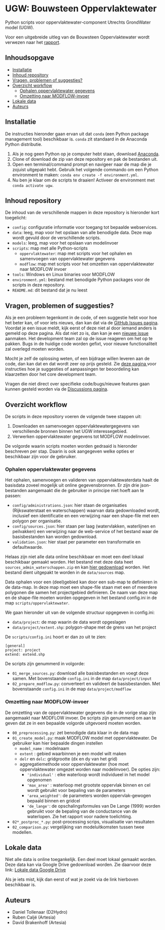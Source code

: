 # UGW: Bouwsteen Oppervlaktewater

Python scripts voor oppervlaktewater-component Utrechts GrondWater model (UGW).

Voor een uitgebreide uitleg van de Bouwsteen Oppervlaktewater wordt verwezen 
naar het [rapport](./report/rap_bouwsteen_oppervlaktewater_UGW_incl_bijlage.pdf).

## Inhoudsopgave

-   [Installatie](#Installatie)
-   [Inhoud repository](#Inhoud-repository)
-   [Vragen, problemen of suggesties?](#Vragen-problemen-of-suggesties)
-   [Overzicht workflow](#Overzicht-workflow)
    -   [Ophalen oppervlaktewater gegevens](#Ophalen-oppervlaktewater-gegevens)
    -   [Omzetting naar MODFLOW-invoer](#Omzetting-naar-MODFLOW-invoer)
-   [Lokale data](#Lokale-data)
-   [Auteurs](#Auteurs)

## Installatie

De instructies hieronder gaan ervan uit dat `conda` (een Python package 
management tool) beschikbaar is. `conda` zit standaard in de Anaconda 
Python distributie.

1.  Als je nog geen Python op je computer hebt staan, 
    download [Anaconda](https://www.anaconda.com/distribution/).
2.  Clone of download de zip van deze repository en pak de bestanden uit.
3.  Open een terminal/command prompt en navigeer naar de map die je zojuist 
    uitgepakt hebt. Gebruik het volgende commando om een Python environment 
    te maken: `conda env create -f environment.yml`.
4.  Nu ben je klaar om de scripts te draaien! 
    Activeer de environment met `conda activate ugw`.

## Inhoud repository

De inhoud van de verschillende mappen in deze repository is hieronder kort 
toegelicht:

-   `config`: configuratie informatie voor toegang tot bepaalde webservices.
-   `data`: leeg, map voor het opslaan van alle benodigde data. Deze map wordt gevuld door 
    de verschillende scripts.
-   `models`: leeg, map voor het opslaan van modelinvoer
-   `scripts`: map met alle Python-scripts
    -   `oppervlaktewater`: map met scripts voor het ophalen en samenvoegen van oppervlaktewater gegevens
    -   `modflow`: map met scripts voor het omzetten van oppervlaktewater naar MODFLOW invoer
-   `tools`: Windows en Linux binaries voor MODFLOW
-   `environment.yml`: bestand met benodigde Python packages voor de scripts in deze repository.
-   `README.md`: dit bestand dat je nu leest

## Vragen, problemen of suggesties?

Als je een probleem tegenkomt in de code, of een suggestie hebt voor hoe het beter kan, of voor iets nieuws, dan kan dat via de [GitHub Issues pagina](https://github.com/ArtesiaWater/UGW/issues). Voordat je een issue meldt, kijk eerst of deze niet al door iemand anders is gemeld op deze pagina. Als dat niet zo is, dan kan je een [nieuwe issue](https://github.com/ArtesiaWater/UGW/issues/new/choose) aanmaken. Het development team zal op de issue reageren om het op te pakken. Bugs in de huidige code worden gefixt, voor nieuwe functionaliteit zal overlegd moeten worden.

Mocht je zelf de oplossing weten, of een bijdrage willen leveren aan de code, dan kan dat en dat wordt zeer op prijs gesteld. Zie [deze pagina ](https://github.com/ArtesiaWater/UGW/blob/8ded1cfbbbb017fa8f15ed0ab5a352ea705f1cbf/CONTRIBUTING.md) voor instructies hoe je suggesties of aanpassingen ter beoordeling kan klaarzetten door het core development team.

Vragen die niet direct over specifieke code/bugs/nieuwe features gaan kunnen gesteld worden via de [Discussions pagina](https://github.com/ArtesiaWater/UGW/discussions).

## Overzicht workflow

De scripts in deze repository voeren de volgende twee stappen uit:

1.  Downloaden en samenvoegen oppervlaktewatergegevens van verschillende 
    bronnen binnen het UGW interessegebied.
2.  Verwerken oppervlaktewater gegevens tot MODFLOW modelinvoer.

De volgorde waarin scripts moeten worden gedraaid is hieronder beschreven 
per stap. Daarin is ook aangegeven welke opties er beschikbaar zijn voor de 
gebruiker.

### Ophalen oppervlaktewater gegevens

Het ophalen, samenvoegen en valideren van oppervlaktewaterdata haalt de basisdata zoveel mogelijk uit online gegevensbronnen. Er zijn drie json-bestanden
aangemaakt die de gebruiker in principe niet hoeft aan te passen:

-   `config/administrations.json`: hier staan de organisaties (Rijkswaterstaat en waterschappen) waarvan data gedownloaded wordt, inclusief 
     een identificatie en een verwijzing naar een shape-file met een polygon per organisatie.
-   `config/sources.json`: hier staan per laag (watervlakken, waterlijnen en peilvakken) een verwijzing naar de web-service of het bestand waar de basisbestanden kan worden gedownload.
-   `validation.json`: hier staat per parameter een transformatie en defaultwaarde.

Helaas zijn niet alle data online beschikbaar en moet een deel lokaal beschikbaar gemaakt worden. Het bestand met deze data heet `sources_admin_waterschappen.zip` 
en kan [hier gedownload](https://drive.google.com/drive/u/0/folders/1fQ1pFgWc5xxuU5TBbR4kb75z1FNciWTj) worden. Het bestand dient uitgepakt te worden in de `data/sources` map.

Data ophalen voor een (deel)gebied kan door een sub-map te definieren in de data-map. In deze map
moet een shape-file staan met een of meerdere polygonen die samen het projectgebied definieren. De naam van deze map 
en de shape-file moeten worden opgegeven in het bestand config.ini in de map `scripts/oppervlaktewater`.

We gaan hieronder uit van de volgende structuur opgegeven in config.ini:

-   `data/project`: de map waarin de data wordt opgeslagen
-   `data/project/extent.shp`: polygon-shape met de grens van het project

De `scripts/config.ini` hoort er dan zo uit te zien:

    [general]
    project: project
    extend: extend.shp

De scripts zijn genummerd in volgorde:

-   `01_merge_sources.py`: download alle basisbestanden en voegt deze samen. Met bovenstaande `config.ini` in de map `data/project/input`
-   `02_prepare_modflow.py`: converteert en valideert de basisbestanden. Met bovenstaande `config.ini` in de map `data/project/modflow`

### Omzetting naar MODFLOW-invoer

De omzetting van de oppervlaktewater gegevens die in de vorige stap zijn 
aangemaakt naar MODFLOW invoer. De scripts zijn genummerd om aan te geven dat 
ze in een bepaalde volgorde uitgevoerd moeten worden.

-   `00_preprocessing.py`: zet benodigde data klaar in de data map
-   `01_create_model.py`: maak MODFLOW model met oppervlaktewater. De gebruiker 
    kan hier bepaalde dingen instellen
    -   `model_name` : modelnaam
    -   `extent` : gebied waarbinnen je een model wilt maken
    -   `delr` en `delc`: gridgrootte (dx en dy van het grid)
    -   aggregatiemethode voor oppervlaktewater (hoe moet oppervlaktewater omgezet worden naar modelinvoer). De opties zijn:
        -   `'individual'` : elke waterloop wordt individueel in het model opgenomen
        -   `'max_area'` : waterloop met grootste oppervlak binnen en cel wordt gebruikt voor bepaling van de parameters
        -   `'area_weighted'`: de parameters worden oppervlak-gewogen bepaald binnen en gridcel
        -   `'de_lange'`: de opschalingsformules van De Lange (1999) worden gebruikt voor de bepaling van de conductance van de waterlopen.
            Zie het rapport voor nadere toelichting.
-   `02*_postproc_*.py`: post-processing scrips, visualisatie van resultaten
-   `02_comparison.py`: vergelijking van modeluitkomsten tussen twee modellen.

## Lokale data

Niet alle data is online toegankelijk. Een deel moet lokaal gemaakt worden. 
Deze data kan via Google Drive gedownload worden. 
Zie daarvoor deze link: [Lokale data Google Drive](https://drive.google.com/drive/u/0/folders/1fQ1pFgWc5xxuU5TBbR4kb75z1FNciWTj)

Als je iets mist, kijk dan eerst of wat je zoekt via de link hierboven beschikbaar is.

## Auteurs

-   Daniel Tollenaar (D2Hydro)
-   Ruben Caljé (Artesia)
-   Davíd Brakenhoff (Artesia)

